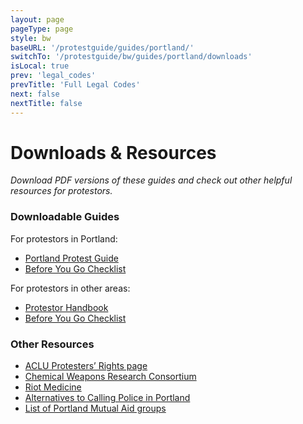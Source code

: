 ```yaml
---
layout: page
pageType: page
style: bw
baseURL: '/protestguide/guides/portland/'
switchTo: '/protestguide/bw/guides/portland/downloads'
isLocal: true
prev: 'legal_codes'
prevTitle: 'Full Legal Codes'
next: false
nextTitle: false
---
```


# Downloads & Resources

_Download PDF versions of these guides and check out other helpful resources for protestors._

### Downloadable Guides

For protestors in Portland:

- [Portland Protest Guide](https://gateway.pinata.cloud/ipfs/QmRNFTKHPj6uNPsHWWGNRw3T4x2ksx1PEjRZWRioQyL3bw)
- [Before You Go Checklist](https://gateway.pinata.cloud/ipfs/QmV6v535HNBciPCX1pssMiRkF2ctzCtVDyv5vrUC1J4iQ1)

For protestors in other areas:

- [Protestor Handbook](https://gateway.pinata.cloud/ipfs/QmWEhsvrt55TNZzvpJK1RLAVrs1H1tTyL9b887rNfZhf8E)
- [Before You Go Checklist](https://gateway.pinata.cloud/ipfs/QmSPgEMCi7hwLYULvGmUc99q8JDBpEfCbdc3MV9jos2nYM)

### Other Resources

- [ACLU Protesters’ Rights page](https://www.aclu.org/know-your-rights/protesters-rights/)
- [Chemical Weapons Research Consortium](https://www.chemicalweaponsresearch.com/)
- [Riot Medicine](https://riotmedicine.net/)
- [Alternatives to Calling Police in Portland](https://dontcallthepolice.com/portland/)
- [List of Portland Mutual Aid groups](https://twitter.com/BlocBlocPDX)